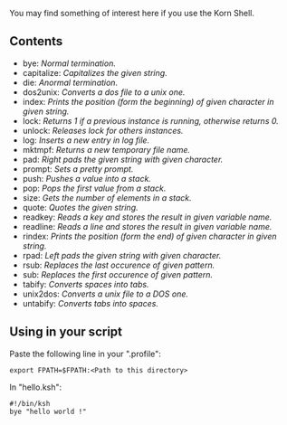 You may find something of interest here if you use the Korn Shell.

## Contents

* bye: *Normal termination.*
* capitalize: *Capitalizes the given string.*
* die: *Anormal termination.*
* dos2unix: *Converts a dos file to a unix one.*
* index: *Prints the position (form the beginning) of given character in given string.*
* lock: *Returns 1 if a previous instance is running, otherwise returns 0.*
* unlock: *Releases lock for others instances.*
* log: *Inserts a new entry in log file.*
* mktmpf: *Returns a new temporary file name.*
* pad: *Right pads the given string with given character.*
* prompt: *Sets a pretty prompt.*
* push: *Pushes a value into a stack.*
* pop: *Pops the first value from a stack.*
* size: *Gets the number of elements in a stack.*
* quote: *Quotes the given string.*
* readkey: *Reads a key and stores the result in given variable name.*
* readline: *Reads a line and stores the result in given variable name.*
* rindex: *Prints the position (form the end) of given character in given string.*
* rpad: *Left pads the given string with given character.*
* rsub: *Replaces the last occurence of given pattern.*
* sub: *Replaces the first occurence of given pattern.*
* tabify: *Converts spaces into tabs.*
* unix2dos: *Converts a unix file to a DOS one.*
* untabify: *Converts tabs into spaces.*

## Using in your script

Paste the following line in your ".profile":

```ksh
export FPATH=$FPATH:<Path to this directory>
```

In "hello.ksh":

```ksh
#!/bin/ksh
bye "hello world !"
```

